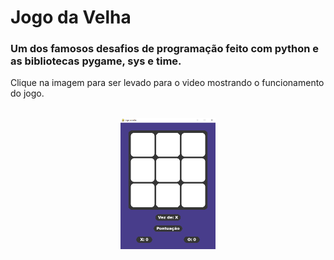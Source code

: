 # Jogo da Velha

### Um dos famosos desafios de programação feito com python e as bibliotecas pygame, sys e time.
 Clique na imagem para ser levado para o video mostrando o funcionamento do jogo.

<div align='center'><br>
    <a href="https://youtu.be/UKDGSdiq93M"><img width="30%" src="https://github.com/Augusto-Viniciuss/Jogo-da-Velha/blob/main/img%20jogo%20da%20velha.png/"></a>
</div>


